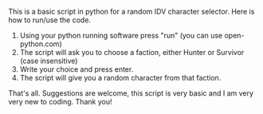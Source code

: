 This is a basic script in python for a random IDV character selector.
Here is how to run/use the code.
1. Using your python running software press "run" (you can use open-python.com)
2. The script will ask you to choose a faction, either Hunter or Survivor (case insensitive)
3. Write your choice and press enter.
4. The script will give you a random character from that faction.

That's all. Suggestions are welcome, this script is very basic and I am very very new to coding. Thank you!
